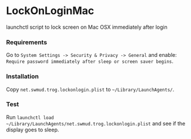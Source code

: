 # LockOnLoginMac
launchctl script to lock screen on Mac OSX immediately after login

### Requirements
Go to `System Settings -> Security & Privacy -> General` and enable: `Require password immediately after sleep or screen saver begins`.

### Installation
Copy `net.swmud.trog.lockonlogin.plist` to `~/Library/LaunchAgents/`.

### Test
Run `launchctl load ~/Library/LaunchAgents/net.swmud.trog.lockonlogin.plist` and see if the display goes to sleep.
